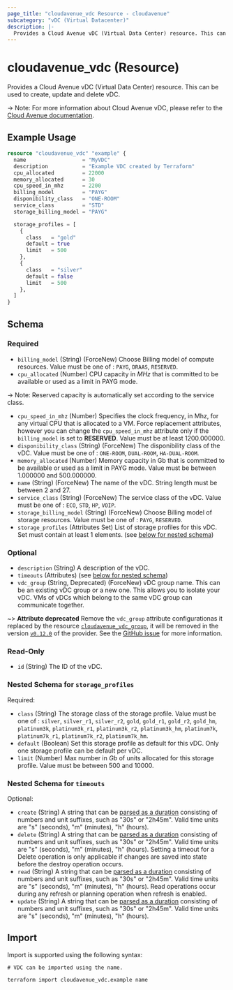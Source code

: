 ```yaml
---
page_title: "cloudavenue_vdc Resource - cloudavenue"
subcategory: "vDC (Virtual Datacenter)"
description: |-
  Provides a Cloud Avenue vDC (Virtual Data Center) resource. This can be used to create, update and delete vDC.
---
```


# cloudavenue_vdc (Resource)

Provides a Cloud Avenue vDC (Virtual Data Center) resource. This can be used to create, update and delete vDC.
 
 -> Note: For more information about Cloud Avenue vDC, please refer to the [Cloud Avenue documentation](https://wiki.cloudavenue.orange-business.com/wiki/Datacenter_virtuel).

## Example Usage

```terraform
resource "cloudavenue_vdc" "example" {
  name                  = "MyVDC"
  description           = "Example VDC created by Terraform"
  cpu_allocated         = 22000
  memory_allocated      = 30
  cpu_speed_in_mhz      = 2200
  billing_model         = "PAYG"
  disponibility_class   = "ONE-ROOM"
  service_class         = "STD"
  storage_billing_model = "PAYG"

  storage_profiles = [
    {
      class   = "gold"
      default = true
      limit   = 500
    },
    {
      class   = "silver"
      default = false
      limit   = 500
    },
  ]
}
```

<!-- schema generated by tfplugindocs -->
## Schema

### Required

- `billing_model` (String) (ForceNew) Choose Billing model of compute resources. Value must be one of : `PAYG`, `DRAAS`, `RESERVED`.
- `cpu_allocated` (Number) CPU capacity in *MHz* that is committed to be available or used as a limit in PAYG mode. 

 -> Note: Reserved capacity is automatically set according to the service class.
- `cpu_speed_in_mhz` (Number) Specifies the clock frequency, in Mhz, for any virtual CPU that is allocated to a VM. Force replacement attributes, however you can change the `cpu_speed_in_mhz` attribute only if the `billing_model` is set to **RESERVED**. Value must be at least 1200.000000.
- `disponibility_class` (String) (ForceNew) The disponibility class of the vDC. Value must be one of : `ONE-ROOM`, `DUAL-ROOM`, `HA-DUAL-ROOM`.
- `memory_allocated` (Number) Memory capacity in Gb that is committed to be available or used as a limit in PAYG mode. Value must be between 1.000000 and 500.000000.
- `name` (String) (ForceNew) The name of the vDC. String length must be between 2 and 27.
- `service_class` (String) (ForceNew) The service class of the vDC. Value must be one of : `ECO`, `STD`, `HP`, `VOIP`.
- `storage_billing_model` (String) (ForceNew) Choose Billing model of storage resources. Value must be one of : `PAYG`, `RESERVED`.
- `storage_profiles` (Attributes Set) List of storage profiles for this vDC. Set must contain at least 1 elements. (see [below for nested schema](#nestedatt--storage_profiles))

### Optional

- `description` (String) A description of the vDC.
- `timeouts` (Attributes) (see [below for nested schema](#nestedatt--timeouts))
- `vdc_group` (String, Deprecated) (ForceNew) vDC group name. This can be an existing vDC group or a new one. This allows you to isolate your vDC.
VMs of vDCs which belong to the same vDC group can communicate together. 

 ~> **Attribute deprecated** Remove the `vdc_group` attribute configurationas it replaced by the resource [`cloudavenue_vdc_group`](https://registry.terraform.io/providers/orange-cloudavenue/cloudavenue/latest/docs/resources/vdc_group), it will be removed in the version [`v0.12.0`](https://github.com/orange-cloudavenue/terraform-provider-cloudavenue/milestone/4) of the provider. See the [GitHub issue](https://github.com/orange-cloudavenue/terraform-provider-cloudavenue/issues/448) for more information.

### Read-Only

- `id` (String) The ID of the vDC.

<a id="nestedatt--storage_profiles"></a>
### Nested Schema for `storage_profiles`

Required:

- `class` (String) The storage class of the storage profile. Value must be one of : `silver`, `silver_r1`, `silver_r2`, `gold`, `gold_r1`, `gold_r2`, `gold_hm`, `platinum3k`, `platinum3k_r1`, `platinum3k_r2`, `platinum3k_hm`, `platinum7k`, `platinum7k_r1`, `platinum7k_r2`, `platinum7k_hm`.
- `default` (Boolean) Set this storage profile as default for this vDC. Only one storage profile can be default per vDC.
- `limit` (Number) Max number in *Gb* of units allocated for this storage profile. Value must be between 500 and 10000.


<a id="nestedatt--timeouts"></a>
### Nested Schema for `timeouts`

Optional:

- `create` (String) A string that can be [parsed as a duration](https://pkg.go.dev/time#ParseDuration) consisting of numbers and unit suffixes, such as "30s" or "2h45m". Valid time units are "s" (seconds), "m" (minutes), "h" (hours).
- `delete` (String) A string that can be [parsed as a duration](https://pkg.go.dev/time#ParseDuration) consisting of numbers and unit suffixes, such as "30s" or "2h45m". Valid time units are "s" (seconds), "m" (minutes), "h" (hours). Setting a timeout for a Delete operation is only applicable if changes are saved into state before the destroy operation occurs.
- `read` (String) A string that can be [parsed as a duration](https://pkg.go.dev/time#ParseDuration) consisting of numbers and unit suffixes, such as "30s" or "2h45m". Valid time units are "s" (seconds), "m" (minutes), "h" (hours). Read operations occur during any refresh or planning operation when refresh is enabled.
- `update` (String) A string that can be [parsed as a duration](https://pkg.go.dev/time#ParseDuration) consisting of numbers and unit suffixes, such as "30s" or "2h45m". Valid time units are "s" (seconds), "m" (minutes), "h" (hours).

## Import

Import is supported using the following syntax:
```shell
# VDC can be imported using the name.

terraform import cloudavenue_vdc.example name
```